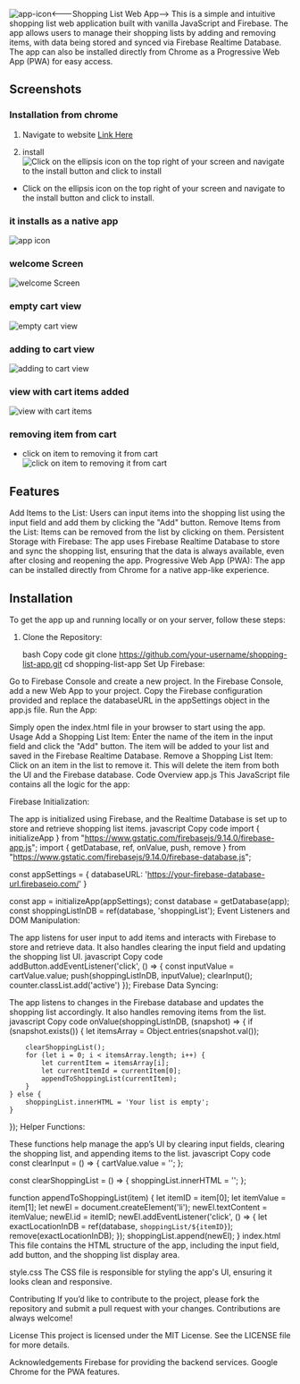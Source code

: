 ![app-icon](https://github.com/user-attachments/assets/d729c59b-cee0-4526-a052-95830c91638c)<---Shopping List Web App-->
This is a simple and intuitive shopping list web application built with vanilla JavaScript and Firebase. The app allows users to manage their shopping lists by adding and removing items, with data being stored and synced via Firebase Realtime Database. The app can also be installed directly from Chrome as a Progressive Web App (PWA) for easy access.

## Screenshots

### Installation from chrome

1. Navigate to website
   [Link Here]([URL](https://kelly-shopping-list.netlify.app/))

2. install
![Click on the ellipsis icon on the top right of your screen and navigate to the install button and click to install](assets/installing-fron-chrom.jpg)
- Click on the ellipsis icon on the top right of your screen and navigate to the install button and click to install.

### it installs as a native app
![app icon](assets/app-icon.jpg)

### welcome Screen
![welcome Screen](assets/welcome-screen.jpg)

### empty cart view
![empty cart view](assets/empty-cart.jpg)

### adding to cart view
![adding to cart view](assets/add-to-cart.jpg)

### view with cart items added
![view with cart items](assets/cart-items.jpg)


### removing item from cart
- click on item to removing it from cart
![click on item to removing it from cart](assets/cart-items-removed.jpg)

## Features
  Add Items to the List: Users can input items into the shopping list using the input field and add them by clicking the "Add" button.
  Remove Items from the List: Items can be removed from the list by clicking on them.
  Persistent Storage with Firebase: The app uses Firebase Realtime Database to store and sync the shopping list, ensuring that the data is always available, even after closing and reopening the app.
  Progressive Web App (PWA): The app can be installed directly from Chrome for a native app-like experience.
## Installation
  To get the app up and running locally or on your server, follow these steps:

1. Clone the Repository:

    bash
    Copy code
    git clone https://github.com/your-username/shopping-list-app.git
    cd shopping-list-app
    Set Up Firebase:

Go to Firebase Console and create a new project.
In the Firebase Console, add a new Web App to your project.
Copy the Firebase configuration provided and replace the databaseURL in the appSettings object in the app.js file.
Run the App:

Simply open the index.html file in your browser to start using the app.
Usage
Add a Shopping List Item: Enter the name of the item in the input field and click the "Add" button. The item will be added to your list and saved in the Firebase Realtime Database.
Remove a Shopping List Item: Click on an item in the list to remove it. This will delete the item from both the UI and the Firebase database.
Code Overview
app.js
This JavaScript file contains all the logic for the app:

Firebase Initialization:

The app is initialized using Firebase, and the Realtime Database is set up to store and retrieve shopping list items.
javascript
Copy code
import { initializeApp } from "https://www.gstatic.com/firebasejs/9.14.0/firebase-app.js";
import { getDatabase, ref, onValue, push, remove } from "https://www.gstatic.com/firebasejs/9.14.0/firebase-database.js";

const appSettings = {
    databaseURL: 'https://your-firebase-database-url.firebaseio.com/'
}

const app = initializeApp(appSettings);
const database = getDatabase(app);
const shoppingListInDB = ref(database, 'shoppingList');
Event Listeners and DOM Manipulation:

The app listens for user input to add items and interacts with Firebase to store and retrieve data. It also handles clearing the input field and updating the shopping list UI.
javascript
Copy code
addButton.addEventListener('click', () => {
    const inputValue = cartValue.value;
    push(shoppingListInDB, inputValue);
    clearInput();
    counter.classList.add('active')
});
Firebase Data Syncing:

The app listens to changes in the Firebase database and updates the shopping list accordingly. It also handles removing items from the list.
javascript
Copy code
onValue(shoppingListInDB, (snapshot) => {
    if (snapshot.exists()) {
        let itemsArray = Object.entries(snapshot.val());

        clearShoppingList();
        for (let i = 0; i < itemsArray.length; i++) {
            let currentItem = itemsArray[i];
            let currentItemId = currentItem[0];
            appendToShoppingList(currentItem);
        }
    } else {
        shoppingList.innerHTML = 'Your list is empty';
    }
});
Helper Functions:

These functions help manage the app’s UI by clearing input fields, clearing the shopping list, and appending items to the list.
javascript
Copy code
const clearInput = () => {
    cartValue.value = '';
};

const clearShoppingList = () => {
    shoppingList.innerHTML = '';
};

function appendToShoppingList(item) {
    let itemID = item[0];
    let itemValue = item[1];
    let newEl = document.createElement('li');
    newEl.textContent = itemValue;
    newEl.id = itemID;
    newEl.addEventListener('click', () => {
        let exactLocationInDB = ref(database, `shoppingList/${itemID}`);
        remove(exactLocationInDB);
    });
    shoppingList.append(newEl);
}
index.html
This file contains the HTML structure of the app, including the input field, add button, and the shopping list display area.

style.css
The CSS file is responsible for styling the app's UI, ensuring it looks clean and responsive.

Contributing
If you’d like to contribute to the project, please fork the repository and submit a pull request with your changes. Contributions are always welcome!

License
This project is licensed under the MIT License. See the LICENSE file for more details.

Acknowledgements
Firebase for providing the backend services.
Google Chrome for the PWA features.
